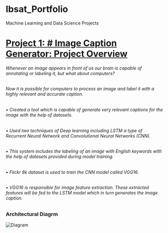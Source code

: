 # Ibsat_Portfolio
Machine Learning and Data Science Projects
# [Project 1: # Image Caption Generator: Project Overview](https://github.com/ibsatportfolio/ibsat.git)
 ###### Whenever an image appears in front of us our brain is capable of annotating or labeling it, but what about computers? 
 ###### Now it is possible for computers to process an image and label it with a highly relevant and accurate caption.
 ###### •	Created a tool which is capable of generate very relevant captions for the image with the help of datasets.
 ###### •	Used two techniques of Deep learning including LSTM a type of Recurrent Neural Network and Convolutional Neural Networks (CNN).
 ###### •	This system includes the labeling of an image with English keywords with the help of datasets provided during model training. 
 ###### •	Flickr 8k dataset is used to train the CNN model called VGG16. 
 ###### •	VGG16 is responsible for image feature extraction. These extracted features will be fed to the LSTM model which in turn generates the image caption.
 
 ### Architectural Diagrm
 ![Diagram](https://user-images.githubusercontent.com/115410634/194779532-4e5e6dde-a9e1-4bf9-8a42-ff7440208a71.PNG)

